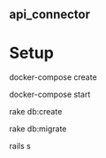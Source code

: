 ## api_connector


# Setup
docker-compose create

docker-compose start

rake db:create

rake db:migrate

rails s